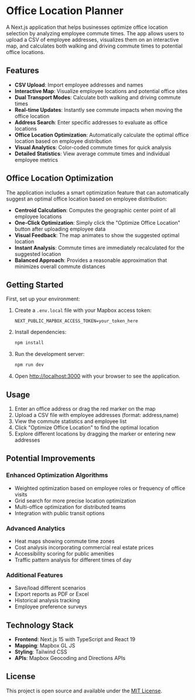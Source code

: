 # Office Location Planner

A Next.js application that helps businesses optimize office location selection by analyzing employee commute times. The app allows users to upload a CSV of employee addresses, visualizes them on an interactive map, and calculates both walking and driving commute times to potential office locations.

## Features

- **CSV Upload**: Import employee addresses and names
- **Interactive Map**: Visualize employee locations and potential office sites
- **Dual Transport Modes**: Calculate both walking and driving commute times
- **Real-time Updates**: Instantly see commute impacts when moving the office location
- **Address Search**: Enter specific addresses to evaluate as office locations
- **Office Location Optimization**: Automatically calculate the optimal office location based on employee distribution
- **Visual Analytics**: Color-coded commute times for quick analysis
- **Detailed Statistics**: View average commute times and individual employee metrics

## Office Location Optimization

The application includes a smart optimization feature that can automatically suggest an optimal office location based on employee distribution:

- **Centroid Calculation**: Computes the geographic center point of all employee locations
- **One-Click Optimization**: Simply click the "Optimize Office Location" button after uploading employee data
- **Visual Feedback**: The map animates to show the suggested optimal location
- **Instant Analysis**: Commute times are immediately recalculated for the suggested location
- **Balanced Approach**: Provides a reasonable approximation that minimizes overall commute distances

## Getting Started

First, set up your environment:

1. Create a `.env.local` file with your Mapbox access token:
   ```
   NEXT_PUBLIC_MAPBOX_ACCESS_TOKEN=your_token_here
   ```

2. Install dependencies:
   ```bash
   npm install
   ```

3. Run the development server:
   ```bash
   npm run dev
   ```

4. Open [http://localhost:3000](http://localhost:3000) with your browser to see the application.

## Usage

1. Enter an office address or drag the red marker on the map
2. Upload a CSV file with employee addresses (format: address,name)
3. View the commute statistics and employee list
4. Click "Optimize Office Location" to find the optimal location
5. Explore different locations by dragging the marker or entering new addresses

## Potential Improvements

### Enhanced Optimization Algorithms
- Weighted optimization based on employee roles or frequency of office visits
- Grid search for more precise location optimization
- Multi-office optimization for distributed teams
- Integration with public transit options

### Advanced Analytics
- Heat maps showing commute time zones
- Cost analysis incorporating commercial real estate prices
- Accessibility scoring for public amenities
- Traffic pattern analysis for different times of day

### Additional Features
- Save/load different scenarios
- Export reports as PDF or Excel
- Historical analysis tracking
- Employee preference surveys

## Technology Stack

- **Frontend**: Next.js 15 with TypeScript and React 19
- **Mapping**: Mapbox GL JS
- **Styling**: Tailwind CSS
- **APIs**: Mapbox Geocoding and Directions APIs

## License

This project is open source and available under the [MIT License](LICENSE).
